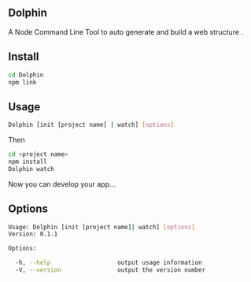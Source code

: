 ## Dolphin
A Node Command Line Tool to auto generate and build a web structure .

## Install
```bash
cd Dolphin
npm link
```

## Usage
```bash
Dolphin [init [project name] | watch] [options]
```

Then
```bash
cd <project name>
npm install
Dolphin watch
```

Now you can develop your app...

## Options
```bash
Usage: Dolphin [init [project name]| watch] [options]
Version: 0.1.1

Options:

  -h, --help                   output usage information
  -V, --version                output the version number

```
